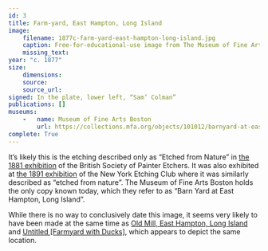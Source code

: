 ```yaml
---
id: 3
title: Farm-yard, East Hampton, Long Island
image:
    filename: 1877c-farm-yard-east-hampton-long-island.jpg
    caption: Free-for-educational-use image from The Museum of Fine Arts Boston.
    missing_text:
year: "c. 1877"
size:
    dimensions: 
    source: 
    source_url: 
signed: In the plate, lower left, “Sam’ Colman”
publications: []
museums: 
    -   name: Museum of Fine Arts Boston
        url: https://collections.mfa.org/objects/101012/barnyard-at-east-hampton-l-i
complete: True
---
```

It’s likely this is the etching described only as “Etched from Nature” in [the 1881 exhibition](https://www.google.com/books/edition/The_Art_Journal/gxQYV1SDwvMC?gbpv=1&bsq=colman) of the British Society of Painter Etchers. It was also exhibited at [the 1891 exhibition](https://www.google.com/books/edition/A_Publication_by_the_New_York_Etching_Cl/6glLAQAAMAAJ) of the New York Etching Club where it was similarly described as “etched from nature”. The Museum of Fine Arts Boston holds the only copy known today, which they refer to as “Barn Yard at East Hampton, Long Island”. 

While there is no way to conclusively date this image, it seems very likely to have been made at the same time as [Old Mill, East Hampton, Long Island](#2) and [Untitled [Farmyard with Ducks]](#5), which appears to depict the same location.
